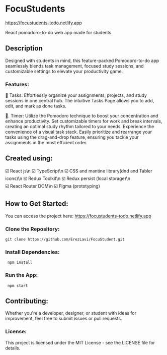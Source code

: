 # FocuStudents
https://focustudents-todo.netlify.app

React pomodoro-to-do web app made for students


## Description

Designed with students in mind, this feature-packed Pomodoro-to-do app seamlessly blends task management, focused study sessions, and customizable settings to elevate your productivity game.

### Features:

🍅 Tasks:
Effortlessly organize your assignments, projects, and study sessions in one central hub.
The intuitive Tasks Page allows you to add, edit, and mark as done tasks.

🍅. Timer:
Utilize the Pomodoro technique to boost your concentration and enhance productivity.
Set customizable timers for work and break intervals, creating an optimal study rhythm tailored to your needs.
Experience the convenience of a visual task stack.
Easily prioritize and rearrange your tasks using the drag-and-drop feature, ensuring you tackle your assignments in the most efficient order.

## Created using:

☑️ React js\n
☑️ TypeScript\n
☑️ CSS and mantine library(dnd and Tabler icons)\n
☑️ Redux Toolkit\n
☑️ Redux persist (local storage)\n  
☑️ React Router DOM\n
☑️ Figma (prototyping)

## How to Get Started:

You can access the project here: https://focustudents-todo.netlify.app

### Clone the Repository:

`git clone https://github.com/ErezLavi/FocuStudent.git`

### Install Dependencies:

` npm install`

### Run the App:

` npm start`

## Contributing:

Whether you're a developer, designer, or student with ideas for improvement, feel free to submit issues or pull requests.

### License:

This project is licensed under the MIT License - see the LICENSE file for details.
